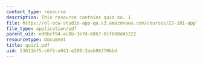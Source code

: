 ```yaml
---
content_type: resource
description: This resource contains quiz no. 1.
file: https://ol-ocw-studio-app-qa.s3.amazonaws.com/courses/22-101-applied-nuclear-physics-fall-2006/53611bf5c6f5e041e2992eeb96770bbd_quiz1.pdf
file_type: application/pdf
parent_uid: ed0bcf94-ac8b-3e7d-6067-0cf680d45222
resourcetype: Document
title: quiz1.pdf
uid: 53611bf5-c6f5-e041-e299-2eeb96770bbd
---
```

